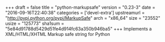 +++
draft = false
title = "python-markupsafe"
version = "0.23-3"
date = "2016-09-16T22:40:38"
categories = ['devel-extra']
upstreamurl = "http://pypi.python.org/pypi/MarkupSafe"
arch = "x86_64"
size = "23552"
usize = "125773"
sha1sum = "5e84d91788d5429d51fe4d914fc63a350b946ba5"
+++
Implements a XML/HTML/XHTML Markup safe string for Python